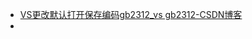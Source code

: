 - [VS更改默认打开保存编码gb2312_vs gb2312-CSDN博客](https://blog.csdn.net/weixin_41413511/article/details/101020359)
- 